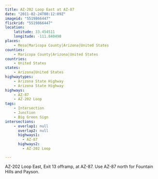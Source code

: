 ```yaml
---
title: AZ-202 Loop East at AZ-87
date: "2011-02-24T08:12:09Z"
imageid: "5519866447"
flickrid: "5519866447"
location:
    latitude: 33.454511
    longitude: -111.840498
places:
    - Mesa|Maricopa County|Arizona|United States
counties:
    - Maricopa County|Arizona|United States
countries:
    - United States
states:
    - Arizona|United States
highwaytypes:
    - Arizona State Highway
    - Arizona State Highway
highways:
    - AZ-87
    - AZ-202 Loop
tags:
    - Intersection
    - Junction
    - Big Green Sign
intersections:
    - overlap1: null
      overlap2: null
      highways1:
        - AZ-87
      highways2:
        - AZ-202 Loop

---
```

AZ-202 Loop East, Exit 13 offramp, at AZ-87.  Use AZ-87 north for Fountain Hills and Payson.
